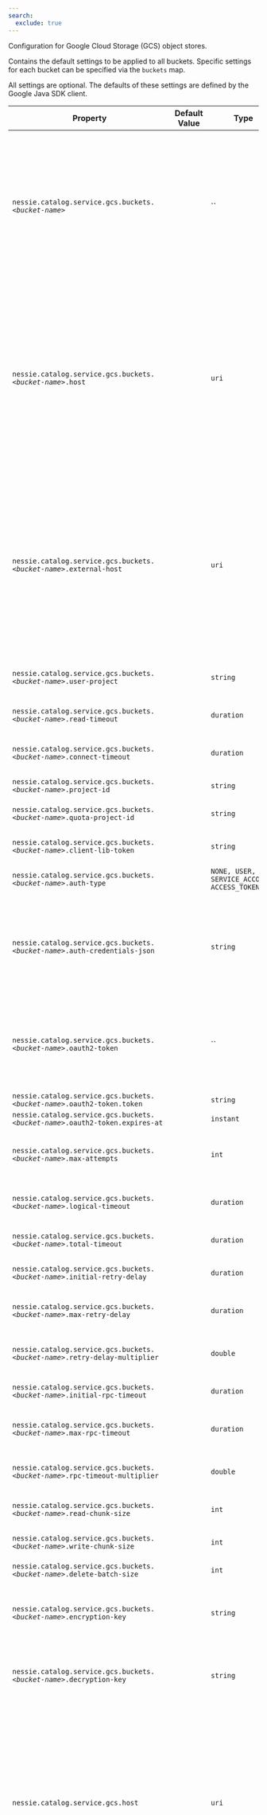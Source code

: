 ```yaml
---
search:
  exclude: true
---
```

<!--start-->

Configuration for Google Cloud Storage (GCS) object stores. 

Contains the default settings to be applied to all buckets. Specific settings for each bucket  can be specified via the `buckets` map.   

All settings are optional. The defaults of these settings are defined by the Google Java SDK  client.

| Property | Default Value | Type | Description |
|----------|---------------|------|-------------|
| `nessie.catalog.service.gcs.buckets.`_`<bucket-name>`_ |  | `` | Per-bucket configurations. The effective value for a bucket is taken from the per-bucket  setting. If no per-bucket setting is present, uses the defaults from the top-level GCS  settings.  |
| `nessie.catalog.service.gcs.buckets.`_`<bucket-name>`_`.host` |  | `uri` | The default endpoint override to use. The endpoint is almost always used for testing purposes.   <br><br>If the endpoint URIs for the Nessie server and clients differ, this one defines the endpoint  used for the Nessie server.  |
| `nessie.catalog.service.gcs.buckets.`_`<bucket-name>`_`.external-host` |  | `uri` | When using a specific endpoint, see `host`, and the endpoint URIs for the Nessie server  differ, you can specify the URI passed down to clients using this setting.  Otherwise, clients  will receive the value from the `host` setting.  |
| `nessie.catalog.service.gcs.buckets.`_`<bucket-name>`_`.user-project` |  | `string` | Optionally specify the user project (Google term).  |
| `nessie.catalog.service.gcs.buckets.`_`<bucket-name>`_`.read-timeout` |  | `duration` | Override the default read timeout.  |
| `nessie.catalog.service.gcs.buckets.`_`<bucket-name>`_`.connect-timeout` |  | `duration` | Override the default connection timeout.  |
| `nessie.catalog.service.gcs.buckets.`_`<bucket-name>`_`.project-id` |  | `string` | The Google project ID.  |
| `nessie.catalog.service.gcs.buckets.`_`<bucket-name>`_`.quota-project-id` |  | `string` | The Google quota project ID.  |
| `nessie.catalog.service.gcs.buckets.`_`<bucket-name>`_`.client-lib-token` |  | `string` | The Google client lib token.  |
| `nessie.catalog.service.gcs.buckets.`_`<bucket-name>`_`.auth-type` |  | `NONE, USER, SERVICE_ACCOUNT, ACCESS_TOKEN` | The authentication type to use.  |
| `nessie.catalog.service.gcs.buckets.`_`<bucket-name>`_`.auth-credentials-json` |  | `string` | Auth-credentials-JSON, this value is the name of the credential to use, the actual credential  is defined via secrets.   |
| `nessie.catalog.service.gcs.buckets.`_`<bucket-name>`_`.oauth2-token` |  | `` | OAuth2 token, this value is the name of the credential to use, the actual credential is defined  via secrets.   |
| `nessie.catalog.service.gcs.buckets.`_`<bucket-name>`_`.oauth2-token.token` |  | `string` |  |
| `nessie.catalog.service.gcs.buckets.`_`<bucket-name>`_`.oauth2-token.expires-at` |  | `instant` |  |
| `nessie.catalog.service.gcs.buckets.`_`<bucket-name>`_`.max-attempts` |  | `int` | Override the default maximum number of attempts.  |
| `nessie.catalog.service.gcs.buckets.`_`<bucket-name>`_`.logical-timeout` |  | `duration` | Override the default logical request timeout.  |
| `nessie.catalog.service.gcs.buckets.`_`<bucket-name>`_`.total-timeout` |  | `duration` | Override the default total timeout.  |
| `nessie.catalog.service.gcs.buckets.`_`<bucket-name>`_`.initial-retry-delay` |  | `duration` | Override the default initial retry delay.  |
| `nessie.catalog.service.gcs.buckets.`_`<bucket-name>`_`.max-retry-delay` |  | `duration` | Override the default maximum retry delay.  |
| `nessie.catalog.service.gcs.buckets.`_`<bucket-name>`_`.retry-delay-multiplier` |  | `double` | Override the default retry delay multiplier.  |
| `nessie.catalog.service.gcs.buckets.`_`<bucket-name>`_`.initial-rpc-timeout` |  | `duration` | Override the default initial RPC timeout.  |
| `nessie.catalog.service.gcs.buckets.`_`<bucket-name>`_`.max-rpc-timeout` |  | `duration` | Override the default maximum RPC timeout.  |
| `nessie.catalog.service.gcs.buckets.`_`<bucket-name>`_`.rpc-timeout-multiplier` |  | `double` | Override the default RPC timeout multiplier.  |
| `nessie.catalog.service.gcs.buckets.`_`<bucket-name>`_`.read-chunk-size` |  | `int` | The read chunk size in bytes.  |
| `nessie.catalog.service.gcs.buckets.`_`<bucket-name>`_`.write-chunk-size` |  | `int` | The write chunk size in bytes.  |
| `nessie.catalog.service.gcs.buckets.`_`<bucket-name>`_`.delete-batch-size` |  | `int` | The delete batch size.  |
| `nessie.catalog.service.gcs.buckets.`_`<bucket-name>`_`.encryption-key` |  | `string` | Customer-supplied AES256 key for blob encryption when writing.  |
| `nessie.catalog.service.gcs.buckets.`_`<bucket-name>`_`.decryption-key` |  | `string` | Customer-supplied AES256 key for blob decryption when reading.  |
| `nessie.catalog.service.gcs.host` |  | `uri` | The default endpoint override to use. The endpoint is almost always used for testing purposes.   <br><br>If the endpoint URIs for the Nessie server and clients differ, this one defines the endpoint  used for the Nessie server.  |
| `nessie.catalog.service.gcs.external-host` |  | `uri` | When using a specific endpoint, see `host`, and the endpoint URIs for the Nessie server  differ, you can specify the URI passed down to clients using this setting.  Otherwise, clients  will receive the value from the `host` setting.  |
| `nessie.catalog.service.gcs.project-id` |  | `string` | The Google project ID.  |
| `nessie.catalog.service.gcs.quota-project-id` |  | `string` | The Google quota project ID.  |
| `nessie.catalog.service.gcs.client-lib-token` |  | `string` | The Google client lib token.  |
| `nessie.catalog.service.gcs.auth-type` |  | `NONE, USER, SERVICE_ACCOUNT, ACCESS_TOKEN` | The authentication type to use.  |
| `nessie.catalog.service.gcs.auth-credentials-json` |  | `string` | Auth-credentials-JSON, this value is the name of the credential to use, the actual credential  is defined via secrets.   |
| `nessie.catalog.service.gcs.oauth2-token` |  | `` | OAuth2 token, this value is the name of the credential to use, the actual credential is defined  via secrets.   |
| `nessie.catalog.service.gcs.oauth2-token.token` |  | `string` |  |
| `nessie.catalog.service.gcs.oauth2-token.expires-at` |  | `instant` |  |
| `nessie.catalog.service.gcs.max-attempts` |  | `int` | Override the default maximum number of attempts.  |
| `nessie.catalog.service.gcs.logical-timeout` |  | `duration` | Override the default logical request timeout.  |
| `nessie.catalog.service.gcs.total-timeout` |  | `duration` | Override the default total timeout.  |
| `nessie.catalog.service.gcs.initial-retry-delay` |  | `duration` | Override the default initial retry delay.  |
| `nessie.catalog.service.gcs.max-retry-delay` |  | `duration` | Override the default maximum retry delay.  |
| `nessie.catalog.service.gcs.retry-delay-multiplier` |  | `double` | Override the default retry delay multiplier.  |
| `nessie.catalog.service.gcs.initial-rpc-timeout` |  | `duration` | Override the default initial RPC timeout.  |
| `nessie.catalog.service.gcs.max-rpc-timeout` |  | `duration` | Override the default maximum RPC timeout.  |
| `nessie.catalog.service.gcs.rpc-timeout-multiplier` |  | `double` | Override the default RPC timeout multiplier.  |
| `nessie.catalog.service.gcs.read-chunk-size` |  | `int` | The read chunk size in bytes.  |
| `nessie.catalog.service.gcs.write-chunk-size` |  | `int` | The write chunk size in bytes.  |
| `nessie.catalog.service.gcs.delete-batch-size` |  | `int` | The delete batch size.  |
| `nessie.catalog.service.gcs.encryption-key` |  | `string` | Customer-supplied AES256 key for blob encryption when writing.  |
| `nessie.catalog.service.gcs.decryption-key` |  | `string` | Customer-supplied AES256 key for blob decryption when reading.  |
| `nessie.catalog.service.gcs.user-project` |  | `string` | Optionally specify the user project (Google term).  |
| `nessie.catalog.service.gcs.read-timeout` |  | `duration` | Override the default read timeout.  |
| `nessie.catalog.service.gcs.connect-timeout` |  | `duration` | Override the default connection timeout.  |
